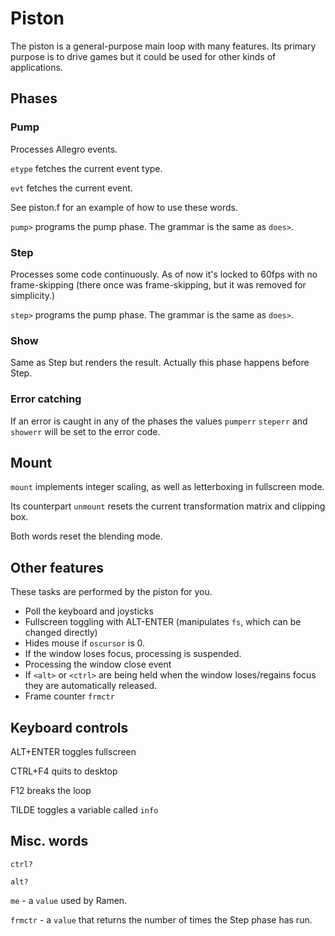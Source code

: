 # Piston

The piston is a general-purpose main loop with many features. Its primary purpose is to drive games but it could be used for other kinds of applications.

## Phases

### Pump

Processes Allegro events.

`etype` fetches the current event type.

`evt` fetches the current event.

See piston.f for an example of how to use these words.

`pump>` programs the pump phase. The grammar is the same as `does>`.

### Step

Processes some code continuously. As of now it's locked to 60fps with no frame-skipping \(there once was frame-skipping, but it was removed for simplicity.\)

`step>` programs the pump phase. The grammar is the same as `does>`.

### Show

Same as Step but renders the result. Actually this phase happens before Step.

### Error catching

If an error is caught in any of the phases the values `pumperr` `steperr` and `showerr` will be set to the error code.

## Mount

`mount` implements integer scaling, as well as letterboxing in fullscreen mode.

Its counterpart `unmount` resets the current transformation matrix and clipping box.

Both words reset the blending mode.

## Other features

These tasks are performed by the piston for you.

* Poll the keyboard and joysticks
* Fullscreen toggling with ALT-ENTER \(manipulates `fs`, which can be changed directly\)
* Hides mouse if `oscursor` is 0.
* If the window loses focus, processing is suspended.
* Processing the window close event
* If `<alt>` or `<ctrl>` are being held when the window loses/regains focus they are automatically released.
* Frame counter `frmctr`

## Keyboard controls

ALT+ENTER toggles fullscreen

CTRL+F4 quits to desktop

F12 breaks the loop

TILDE toggles a variable called `info`

## Misc. words

`ctrl?`

`alt?`

`me` - a `value` used by Ramen.

`frmctr` - a `value` that returns the number of times the Step phase has run.

